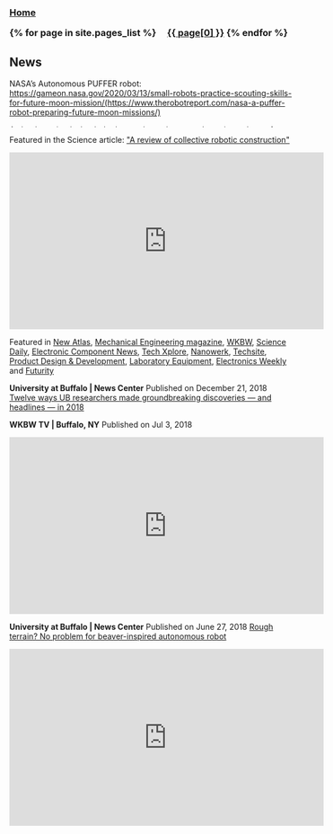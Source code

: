 <h3 class="masthead-title">
<!-- <a href="/" title="Home">{{ site.title }}</a> -->
<a href="/" title="Home">Home</a>


{% for page in site.pages_list %}
  &nbsp;&nbsp;&nbsp;
  <a href="{{ page[1]  }}">{{ page[0] }}</a>
{% endfor %}
</h3>




## News
NASA’s Autonomous PUFFER robot: https://gameon.nasa.gov/2020/03/13/small-robots-practice-scouting-skills-for-future-moon-mission/(https://www.therobotreport.com/nasa-a-puffer-robot-preparing-future-moon-missions/)

<img src="https://gameon.nasa.gov/files/2020/03/A-PUFFER-MAIN-16.jpg" alt="A shoebox-sized wheeled robot explores the rugged terrain on the surface of the Mars Yard at NASA's Jet Propulsion Laboratory during recent tests of the Autonomous Pop-Up Flat Folding Explorer Robot (A-PUFFER) project. Credit: NASA/JPL Caltech" width="800" height="4" class="size-full wp-image-18179" srcset="https://gameon.nasa.gov/files/2020/03/A-PUFFER-MAIN-16.jpg 1400w, https://gameon.nasa.gov/files/2020/03/A-PUFFER-MAIN-16-300x169.jpg 300w, https://gameon.nasa.gov/files/2020/03/A-PUFFER-MAIN-16-768x432.jpg 768w, https://gameon.nasa.gov/files/2020/03/A-PUFFER-MAIN-16-1024x576.jpg 1024w" sizes="(max-width: 100px) 70vw, 100px">

Featured in the Science article: ["A review of collective robotic construction"](http://robotics.sciencemag.org/content/4/28/eaau8479)

<iframe width="560" height="315" src="https://www.youtube.com/embed/VaGSX5N0ns0" frameborder="0" allow="accelerometer; autoplay; encrypted-media; gyroscope; picture-in-picture" allowfullscreen></iframe>

Featured in [New Atlas](http://www.buffalo.edu/news/releases/2018/12/025.html?utm_source=linkedin&utm_medium=social&utm_campaign=na_org_december__research_jd&linkId=100000004486963), [Mechanical Engineering magazine](https://www.asme.org/engineering-topics/articles/robotics/robots-use-environmental-clues-build-structures), [WKBW](https://www.wkbw.com/news/beavers-preparing-robots-for-space-exploration-what-is-going-on-at-the-ub-engineering-department), [Science Daily](https://www.sciencedaily.com/releases/2018/06/180627160322.htm), [Electronic Component News](https://www.ecnmag.com/news/2018/06/rough-terrain-no-problem-beaver-inspired-autonomous-robot), [Tech Xplore](https://www.google.com/url?q=https://techxplore.com/news/2018-06-rough-terrain-problem-beaver-inspired-autonomous.html&source=gmail&ust=1546997497555000&usg=AFQjCNFojqiVvNbDLOqtWiqJBVwLlOnGCw), [Nanowerk](https://www.nanowerk.com/news2/robotics/newsid=50547.php), [Techsite](https://www.google.com/url?q=http://www.techsite.io/p/857234&source=gmail&ust=1546997497555000&usg=AFQjCNE8-S09x9onWrDtk9jruBJeHkam6g), [Product Design & Development](https://www.ecnmag.com/topics/product-design-and-development), [Laboratory Equipment](https://www.laboratoryequipment.com/news/2018/06/beaver-inspired-autonomous-robot-overcomes-rough-terrain), [Electronics Weekly](https://www.electronicsweekly.com/news/research-news/beaver-thinking-gets-robot-obstacles-2018-06/) and [Futurity](https://www.futurity.org/autonomous-robots-beavers-1797602-2/)


**University at Buffalo | News Center**
Published on December 21, 2018
[Twelve ways UB researchers made groundbreaking discoveries — and headlines — in 2018](http://www.buffalo.edu/news/releases/2018/12/025.html?utm_source=linkedin&utm_medium=social&utm_campaign=na_org_december__research_jd&linkId=100000004486963)
<br/>

**WKBW TV | Buffalo, NY**
Published on Jul 3, 2018
<iframe width="560" height="315" src="https://www.youtube.com/embed/F5m9aVQ-gg0" frameborder="0" allow="accelerometer; autoplay; encrypted-media; gyroscope; picture-in-picture" allowfullscreen></iframe>
<br/>

**University at Buffalo | News Center**
Published on June 27, 2018
[Rough terrain? No problem for beaver-inspired autonomous robot](http://www.buffalo.edu/news/releases/2018/06/017.html)
<iframe width="560" height="315" src="https://www.youtube.com/embed/c9hNP0AxsJE" frameborder="0" allow="accelerometer; autoplay; encrypted-media; gyroscope; picture-in-picture" allowfullscreen></iframe>


